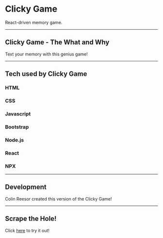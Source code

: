 # Clicky Game
React-driven memory game.

****
## Clicky Game - The What and Why
Text your memory with this genius game!

****
## Tech used by Clicky Game

### **HTML**
### **CSS**
### **Javascript**
### **Bootstrap**
### **Node.js**
### **React**
### **NPX**
****
## Development

Colin Reesor created this version of the Clicky Game!

****
## Scrape the Hole!

Click [here](https://colinseven8.github.io/Clicky-Game/) to try it out!